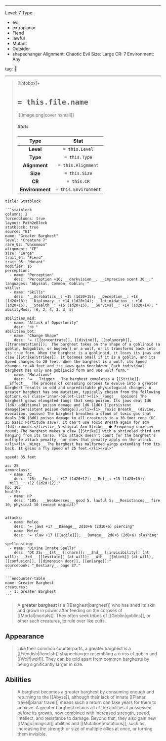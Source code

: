 
---


Level: 7
Type:
- evil
- extraplanar
- Fiend
- lawful
- Mutant
- Outsider
- shapechanger
Alignment: Chaotic Evil
Size: Large
CR: 7
Environment: Any


tag: 👹

---

> [!infobox]+
> #  `= this.file.name`
> ![[image.png|cover hsmall]]
> ##### Stats
> Type | Stat |
> :---:|:---:|
> **Level** | `= this.Level` |
> **Type** | `= this.Type` |
> **Alignment** | `= this.Alignment` |
> **Size** | `= this.Size` |
> **CR** | `= this.CR` |
> **Environment** | `= this.Environment` |




````ad-info
title: Statblock

```statblock
columns: 2
forcecolumns: true
layout: Path2eBlock
statblock: true
source: "B1"
name: "Greater Barghest"
level: "Creature 7"
rare_02: "Uncommon"
alignment: "CE"
size: "Large"
trait_04: "Fiend"
trait_05: "Mutant"
modifier: 16
perception:
  - name: "Perception"
    desc: "Perception +16; __darkvision__, __imprecise scent 30__;"
languages: "Abyssal, Common, Goblin; "
skills:
  - name: "Skills"
    desc: "__Acrobatics__: +15 (1d20+15); __Deception__: +18 (1d20+18); __Diplomacy__: +14 (1d20+14); __Intimidation__: +16 (1d20+16); __Stealth__: +15 (1d20+15); __Survival__: +14 (1d20+14); "
abilityMods: [6, 2, 4, 3, 3, 5]

abilities_mid:
  - name: "Attack of Opportunity"
    desc: "⬲ "
abilities_bot:
  - name: "Change Shape"
    desc: "⬻ ([[concentrate]], [[divine]], [[polymorph]], [[transmutation]]);  The barghest takes on the shape of a goblinoid (a goblin, hobgoblin, or bugbear) or a wolf, or it transforms back into its true form. When the barghest is a goblinoid, it loses its jaws and claw [[Strike|Strikes]], it becomes Small if it is a goblin, and its Speed changes to 20 feet. When the barghest is a wolf, its Speed changes to 40 feet and its jaws gain Knockdown. Each individual barghest has only one goblinoid form and one wolf form."
  - name: "Mutations"
    desc: "⬺ __Trigger__ The barghest completes a [[Strike]]. __Effect__  The process of consuming corpses to evolve into a greater barghest results in odd and unpredictable physiological changes. A greater barghest has one mutation, typically chosen from the following options.<ul class='inner-bullet-list'><li>__Fangs__ (poison) The barghest grows elongated fangs that seep poison. Its jaws deal 1d6 (1d6) additional poison damage and 1d6 (1d6) [[persistent damage|persistent poison damage]].</li><li>__Toxic Breath__ (divine, evocation, poison) The barghest breathes a cloud of toxic gas that deals 8d6 (8d6) poison damage to all creatures in a 30-foot cone (DC 25 basic Fortitude save). It can't use Toxic Breath again for 1d4 (1d4) rounds.</li><li>__Vestigial Arm Strike__ ⭓ Frequency once per round; The barghest makes a claw [[Strike]] with a shriveled third arm hanging from its torso. This attack doesn't count for the barghest's multiple attack penalty, nor does that penalty apply on the attack.</li><li>__Wings__ The barghest has malformed wings extending from its back. It gains a fly Speed of 25 feet.</li></ul>"

speed: 35 feet

ac: 25
armorclass:
  - name: AC
    desc: "25; __Fort__: +17 (1d20+17); __Ref__: +15 (1d20+15); __Will__: +12 (1d20+12);"
hp: 105
health:
  - name: HP
    desc: "105;  __Weaknesses__ good 5, lawful 5; __Resistances__ fire 10, physical 10 (except magical)"


attacks:
  - name: Melee
    desc: "⬻ jaws +17 __Damage__ 2d10+6 (2d10+6) piercing"
  - name: Melee
    desc: "⬻ claw +17 ([[agile]]); __Damage__ 2d8+6 (2d8+6) slashing"

spellcasting:
  - name: "Divine Innate Spells"
    desc: "DC 25; __1st__ [[charm]]; __2nd__ [[invisibility]] (at will); __3rd__ [[levitate]] (at will); __4th__ [[blink]] (at will), [[confusion]], [[dimension door]], [[enlarge]];"
sourcebook: "_Bestiary_, page 37."
```

```encounter-table
name: Greater Barghest
creatures:
  - 1: Greater Barghest
```

````



> A **greater barghest** is a [[Barghest|barghest]] who has shed its skin and grown in power after feeding on the corpses of [[Mortal|mortals]]. They often seek tribes of [[Goblin|goblins]], or other such creatures, to rule over like cults.


## Appearance

> Like their common counterparts, a greater barghest is a [[Fiendish|fiendish]] shapechanger resembling a cross of goblin and [[Wolf|wolf]]. They can be told apart from common barghests by being significantly larger in size.


## Abilities

> A barghest becomes a greater barghest by consuming enough and returning to the [[Abyss]], although their lack of innate [[Planar travel|planar travel]] means such a return can take years for them to achieve.
> A greater barghest retains all of the abilities it possessed before its growth, now combined with increased strength, speed, intellect, and resistance to damage. Beyond that, they also gain new [[Magic|magical]] abilities and [[Mutation|mutations]], such as increasing the strength or size of multiple allies at once, or turning them invisible.









